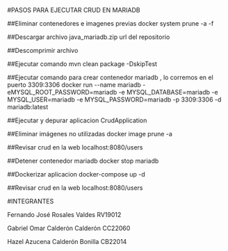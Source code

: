 #PASOS PARA EJECUTAR CRUD EN MARIADB

##Eliminar contenedores e imagenes previas
docker system prune -a -f

##Descargar archivo java_mariadb.zip
url del repositorio

##Descomprimir archivo

##Ejecutar comando
mvn clean package -DskipTest

##Ejecutar comando para crear contenedor mariadb , lo corremos en el puerto 3309:3306
docker run --name mariadb -eMYSQL_ROOT_PASSWORD=mariadb -e MYSQL_DATABASE=mariadb -e MYSQL_USER=mariadb -e MYSQL_PASSWORD=mariadb -p 3309:3306 -d mariadb:latest

##Ejecutar y depurar aplicacion CrudApplication

##Eliminar imágenes no utilizadas
docker image prune -a

##Revisar crud en la web
localhost:8080/users

##Detener contenedor mariadb
docker stop mariadb

##Dockerizar aplicacion
docker-compose up -d

##Revisar crud en la web
localhost:8080/users

#INTEGRANTES

Fernando José Rosales Valdes RV19012

Gabriel Omar Calderón Calderón CC22060

Hazel Azucena Calderón Bonilla CB22014
